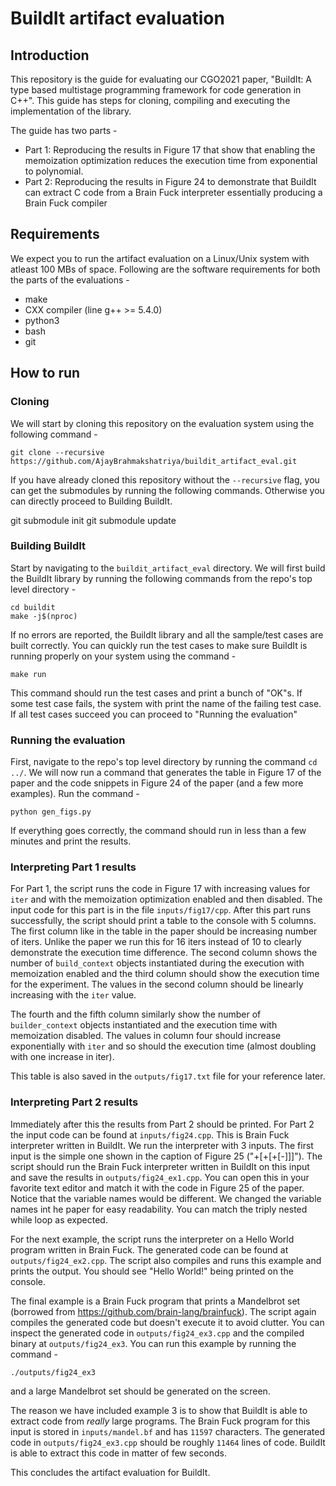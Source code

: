 # BuildIt artifact evaluation

## Introduction
This repository is the guide for evaluating our CGO2021 paper, "BuildIt: A type based multistage programming framework for code generation in C++". This guide has steps for cloning, compiling and executing the implementation of the library.

The  guide has two parts - 
 - Part 1: Reproducing the results in Figure 17 that show that enabling the memoization optimization reduces the execution time from exponential to polynomial. 
 - Part 2: Reproducing the results in Figure 24 to demonstrate that BuildIt can extract C code from a Brain Fuck interpreter essentially producing a Brain Fuck compiler

## Requirements
We expect you to run the artifact evaluation on a Linux/Unix system with atleast 100 MBs of space. Following are the software requirements for both the parts of the evaluations - 

 - make
 - CXX compiler (line g++ >= 5.4.0)
 - python3 
 - bash
 - git

## How to run

### Cloning
We will start by cloning this repository on the evaluation system using the following command - 

    git clone --recursive https://github.com/AjayBrahmakshatriya/buildit_artifact_eval.git

If you have already cloned this repository without the `--recursive` flag, you can get the submodules by running the following commands. Otherwise you can directly proceed to Building BuildIt. 
  
   git submodule init
   git submodule update

### Building BuildIt
Start by navigating to the `buildit_artifact_eval` directory. We will first build the BuildIt library by running the following commands from the repo's top level directory - 

    cd buildit
    make -j$(nproc)

If no errors are reported, the BuildIt library and all the sample/test cases are built correctly. You can quickly run the test cases to make sure BuildIt is running properly on your system using the command - 
 
    make run

This command should run the test cases and print a bunch of "OK"s. If some test case fails, the system with print the name of the failing test case. 
If all test cases succeed you can proceed to "Running the evaluation"

### Running the evaluation
First, navigate to the repo's top level directory by running  the command `cd ../`. We will now run a command that generates the table in Figure 17 of the paper and the code snippets in Figure 24 of the paper (and a few more examples). Run the command - 

    python gen_figs.py

If everything goes correctly, the command should run in less than a few minutes and print the results. 


### Interpreting Part 1 results
For Part 1, the script runs the code in Figure 17 with increasing values for `iter` and with the memoization optimization enabled and then disabled. The input code for this part is in the file `inputs/fig17/cpp`. After this part runs successfully, the script should print a table to the console with 5 columns. 
The first column like in the table in the paper should be increasing number of iters. Unlike the paper we run this for 16 iters instead of 10 to clearly demonstrate the execution time difference. The second column shows the number of `build_context` objects instantiated during the execution with memoization enabled and the third column should show the execution time for the experiment. The values in the second column should be linearly increasing with the `iter` value. 

The fourth and the fifth column similarly show the number of `builder_context` objects instantiated and the execution time with memoization disabled. The values in column four should increase exponentially with `iter` and so should the execution time (almost doubling with one increase in iter). 

This table is also saved in the `outputs/fig17.txt` file for your reference later. 


### Interpreting Part 2 results
Immediately after this the results from Part 2 should be printed. For Part 2 the input code can be found at `inputs/fig24.cpp`. This is Brain Fuck interpreter written in BuildIt. We run the interpreter with 3 inputs. The first input is the simple one shown in the caption of Figure 25 ("+[+[+[-]]]"). The script should run the Brain Fuck interpreter written in BuildIt on this input and save the results in `outputs/fig24_ex1.cpp`. You can open this in your favorite text editor and match it with the code in Figure 25 of the paper. Notice that the variable names would be different. We changed the variable names int he paper for easy readability. You can match the triply nested while loop as expected. 

For the next example, the script runs the interpreter on a Hello World program written in Brain Fuck. The generated code can be found at `outputs/fig24_ex2.cpp`. The script also compiles and runs this example and prints the output. You should see "Hello World!" being printed on the console. 

The final example is a Brain Fuck program that prints a Mandelbrot set (borrowed from https://github.com/brain-lang/brainfuck). The script again compiles the generated code but doesn't execute it to avoid clutter. You can inspect the generated code in `outputs/fig24_ex3.cpp` and the compiled binary at `outputs/fig24_ex3`. You can run this example by running the command - 

    ./outputs/fig24_ex3

and a large Mandelbrot set should be generated on the screen. 

The reason we have included example 3 is to show that BuildIt is able to extract code from *really* large programs. The Brain Fuck program for this input is stored in `inputs/mandel.bf` and has `11597` characters. The generated code in `outputs/fig24_ex3.cpp` should be roughly `11464` lines of code. BuildIt is able to extract this code in matter of few seconds. 

This concludes the artifact evaluation for BuildIt.
